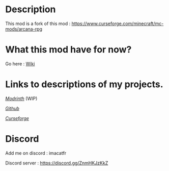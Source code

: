 # Description

This mod is a fork of this mod : https://www.curseforge.com/minecraft/mc-mods/arcana-rpg

# What this mod have for now?

Go here : [Wiki](https://github.com/quentin452/Arcana-RPG/wiki)

# Links to descriptions of my projects.

[*Modrinth*](https://modrinth.com/mod/) (WIP)

[*Github*](https://github.com/quentin452/Arcana-RPG)

[*Curseforge*](https://legacy.curseforge.com/minecraft/mc-mods/arcana-rpg-continuation)

# Discord

Add me on discord : imacatfr

Discord server : https://discord.gg/ZnmHKJzKkZ
